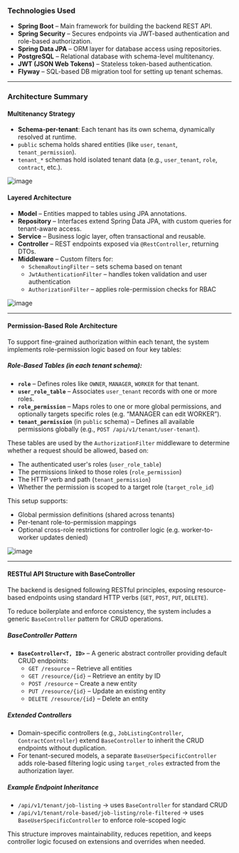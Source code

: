 ### Technologies Used

- **Spring Boot** – Main framework for building the backend REST API.
- **Spring Security** – Secures endpoints via JWT-based authentication and role-based authorization.
- **Spring Data JPA** – ORM layer for database access using repositories.
- **PostgreSQL** – Relational database with schema-level multitenancy.
- **JWT (JSON Web Tokens)** – Stateless token-based authentication.
- **Flyway** – SQL-based DB migration tool for setting up tenant schemas.

---

### Architecture Summary

#### Multitenancy Strategy

- **Schema-per-tenant**: Each tenant has its own schema, dynamically resolved at runtime.
- `public` schema holds shared entities (like `user`, `tenant`, `tenant_permission`).
- `tenant_*` schemas hold isolated tenant data (e.g., `user_tenant`, `role`, `contract`, etc.).


![image](https://github.com/user-attachments/assets/45556dc0-90ff-405a-a62a-58749ab167c6)




#### Layered Architecture

- **Model** – Entities mapped to tables using JPA annotations.
- **Repository** – Interfaces extend Spring Data JPA, with custom queries for tenant-aware access.
- **Service** – Business logic layer, often transactional and reusable.
- **Controller** – REST endpoints exposed via `@RestController`, returning DTOs.
- **Middleware** – Custom filters for:
  - `SchemaRoutingFilter` – sets schema based on tenant
  - `JwtAuthenticationFilter` – handles token validation and user authentication
  - `AuthorizationFilter` – applies role-permission checks for RBAC


![image](https://github.com/user-attachments/assets/35a7e588-57fd-4954-af1a-58dc1e30abb4)

---

#### Permission-Based Role Architecture

To support fine-grained authorization within each tenant, the system implements role-permission logic based on four key tables:

##### Role-Based Tables (in each tenant schema):

- **`role`** – Defines roles like `OWNER`, `MANAGER`, `WORKER` for that tenant.
- **`user_role_table`** – Associates `user_tenant` records with one or more roles.
- **`role_permission`** – Maps roles to one or more global permissions, and optionally targets specific roles (e.g. “MANAGER can edit WORKER”).
- **`tenant_permission`** (in `public` schema) – Defines all available permissions globally (e.g., `POST /api/v1/tenant/user-tenant`).

These tables are used by the `AuthorizationFilter` middleware to determine whether a request should be allowed, based on:

- The authenticated user's roles (`user_role_table`)
- The permissions linked to those roles (`role_permission`)
- The HTTP verb and path (`tenant_permission`)
- Whether the permission is scoped to a target role (`target_role_id`)

This setup supports:
- Global permission definitions (shared across tenants)
- Per-tenant role-to-permission mappings
- Optional cross-role restrictions for controller logic (e.g. worker-to-worker updates denied)

![image](https://github.com/user-attachments/assets/3270fa5d-07ea-478e-9e44-3b93146a4234)

---

#### RESTful API Structure with BaseController

The backend is designed following RESTful principles, exposing resource-based endpoints using standard HTTP verbs (`GET`, `POST`, `PUT`, `DELETE`).

To reduce boilerplate and enforce consistency, the system includes a generic `BaseController` pattern for CRUD operations.

##### BaseController Pattern

- **`BaseController<T, ID>`** – A generic abstract controller providing default CRUD endpoints:
  - `GET /resource` – Retrieve all entities
  - `GET /resource/{id}` – Retrieve an entity by ID
  - `POST /resource` – Create a new entity
  - `PUT /resource/{id}` – Update an existing entity
  - `DELETE /resource/{id}` – Delete an entity

##### Extended Controllers

- Domain-specific controllers (e.g., `JobListingController`, `ContractController`) extend `BaseController` to inherit the CRUD endpoints without duplication.
- For tenant-secured models, a separate `BaseUserSpecificController` adds role-based filtering logic using `target_roles` extracted from the authorization layer.

##### Example Endpoint Inheritance

- `/api/v1/tenant/job-listing` → uses `BaseController` for standard CRUD
- `/api/v1/tenant/role-based/job-listing/role-filtered` → uses `BaseUserSpecificController` to enforce role-scoped logic

This structure improves maintainability, reduces repetition, and keeps controller logic focused on extensions and overrides when needed.








 
